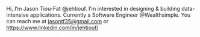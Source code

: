 Hi, I’m Jason Tiou-Fat @jehtiouf. I’m interested in designing & building data-intensive applications. Currently a Software Engineer @Wealthsimple. You can reach me at jasontf35@gmail.com or https://www.linkedin.com/in/jehtiouf/
<!---
jehtiouf/jehtiouf is a ✨ special ✨ repository because its `README.md` (this file) appears on your GitHub profile.
You can click the Preview link to take a look at your changes.
--->

